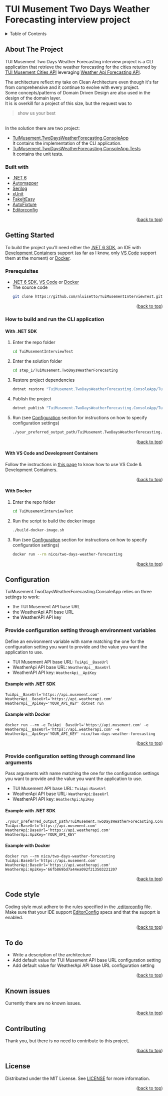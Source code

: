 <br />

# TUI Musement Two Days Weather Forecasting interview project

<!-- TABLE OF CONTENTS -->
<details>
  <summary>Table of Contents</summary>
  <ol>
    <li>
      <a href="#about-the-project">About The Project</a>
      <ul>
        <li><a href="#built-with">Built with</a></li>
      </ul>
    </li>
    <li>
      <a href="#getting-started">Getting Started</a>
      <ul>
        <li><a href="#prerequisites">Prerequisites</a></li>
        <li>
          <a href="#how-to-build-and-run-the-cli-application">How to build and run the CLI application</a>
          <ul>
            <li><a href="#with-net-sdk">With .NET SDK</a></li>
            <li><a href="#with-vs-code-and-development-containers">With VS Code and Development Containers</a></li>
            <li><a href="#with-docker">With Docker</a></li>
          </ul>
        </li>
      </ul>
    </li>
    <li>
      <a href="#configuration">Configuration</a>
      <ul>
        <li><a href="#provide-configuration-setting-through-environment-variables">Provide configuration setting through environment variables</a></li>
        <li><a href="#provide-configuration-setting-through-command-line-arguments">Provide configuration setting through command line arguments</a></li>
      </ul>
    </li>
    <li><a href="#code-style">Code style</a></li>
    <li><a href="#to-do">To do</a></li>
    <li><a href="#known-issues">Known issues</a></li>
    <li><a href="#contributing">Contributing</a></li>
    <li><a href="#license">License</a></li>
  </ol>
</details>


<!-- ABOUT THE PROJECT -->
## About The Project

TUI Musement Two Days Weather Forecasting interview project is a CLI application that retrieve the weather forecasting for the cities returned by [TUI Musement Cities API](https://partner-api.musement.com/api/partner/catalog/cities/) leveraging [Weather Api Forecasting API](https://www.weatherapi.com/docs/#apis-forecast).

The architecture reflect my take on Clean Architecture even though it's far from comprehensive and it continue to evolve with every project.\
Some concepts/patterns of Domain Driven Design are also used in the design of the domain layer.\
It is is overkill for a project of this size, but the request was to
>show us your best

\
In the solution there are two project:
- [TuiMusement.TwoDaysWeatherForecasting.ConsoleApp](TuiMusement.TwoDaysWeatherForecasting.ConsoleApp)\
It contains the implementation of the CLI application.
- [TuiMusement.TwoDaysWeatherForecasting.ConsoleApp.Tests](TuiMusement.TwoDaysWeatherForecasting.ConsoleApp.Tests)\
It contains the unit tests.


### Built with

* [.NET 6](https://dotnet.microsoft.com/en-us/)
* [Automapper](https://automapper.org/)
* [Serilog](https://serilog.net/)
* [xUnit](https://xunit.net/)
* [FakeItEasy](https://fakeiteasy.github.io/)
* [AutoFixture](https://github.com/AutoFixture/AutoFixture)
* [Editorconfig](https://editorconfig.org/)

<p align="right">(<a href="#top">back to top</a>)</p>


<!-- GETTING STARTED -->
## Getting Started

To build the project you'll need either the [.NET 6 SDK](https://dotnet.microsoft.com/en-us/download), an IDE with [Development Containers](https://containers.dev/) support (as far as I know, only [VS Code](https://code.visualstudio.com/) support them at the moment) or [Docker](https://www.docker.com/).

### Prerequisites

* [.NET 6 SDK](https://dotnet.microsoft.com/en-us/download), [VS Code](https://docs.docker.com/get-docker/) or [Docker](https://docs.docker.com/get-started/)
* The source code
   ```sh
   git clone https://github.com/nluisetto/TuiMusementInterviewTest.git
   ```

<p align="right">(<a href="#top">back to top</a>)</p>

### How to build and run the CLI application

#### With .NET SDK

1. Enter the repo folder
   ```sh
   cd TuiMusementInterviewTest
   ```
2. Enter the solution folder
   ```sh
   cd step_1/TuiMusement.TwoDaysWeatherForecasting
   ```
3. Restore project dependencies
   ```sh
   dotnet restore "TuiMusement.TwoDaysWeatherForecasting.ConsoleApp/TuiMusement.TwoDaysWeatherForecasting.ConsoleApp.csproj"
   ```
4. Publish the project
   ```sh
   dotnet publish "TuiMusement.TwoDaysWeatherForecasting.ConsoleApp/TuiMusement.TwoDaysWeatherForecasting.ConsoleApp.csproj" -c Release -o ./your_preferred_output_path
   ```
5. Run (see [Configuration](#configuration) section for instructions on how to specify configuration settings)
   ```sh
   ./your_preferred_output_path/TuiMusement.TwoDaysWeatherForecasting.ConsoleApp 
   ```

<p align="right">(<a href="#top">back to top</a>)</p>


#### With VS Code and Development Containers

Follow the instructions in [this page](https://code.visualstudio.com/docs/remote/containers) to know how to use VS Code & Development Containers.

<p align="right">(<a href="#top">back to top</a>)</p>


#### With Docker

1. Enter the repo folder
   ```sh
   cd TuiMusementInterviewTest
   ```
2. Run the script to build the docker image
   ```sh
   ./build-docker-image.sh
   ```
3. Run (see [Configuration](#configuration) section for instructions on how to specify configuration settings)
   ```sh
   docker run --rm nico/two-days-weather-forecasting
   ```

<p align="right">(<a href="#top">back to top</a>)</p>



<!-- CONFIGURATION -->
## Configuration

TuiMusement.TwoDaysWeatherForecasting.ConsoleApp relies on three settings to work:
- the TUI Musement API base URL
- the WeatherApi API base URL
- the WeatherAPI API key

### Provide configuration setting through environment variables

Define an environment variable with name matching the one for the configuration setting you want to provide and the value you want the application to use.
- TUI Musement API base URL: `TuiApi__BaseUrl`
- WeatherApi API base URL: `WeatherApi__BaseUrl`
- WeatherAPI API key: `WeatherApi__ApiKey`

#### Example with .NET SDK
```shell
TuiApi__BaseUrl='https://api.musement.com' WeatherApi__BaseUrl='https://api.weatherapi.com' WeatherApi__ApiKey='YOUR_API_KEY' dotnet run
```

#### Example with Docker
```shell
docker run --rm -e TuiApi__BaseUrl='https://api.musement.com' -e WeatherApi__BaseUrl='https://api.weatherapi.com' -e WeatherApi__ApiKey='YOUR_API_KEY' nico/two-days-weather-forecasting
```

<p align="right">(<a href="#top">back to top</a>)</p>


### Provide configuration setting through command line arguments

Pass arguments with name matching the one for the configuration settings you want to provide and the value you want the application to use.
- TUI Musement API base URL: `TuiApi:BaseUrl`
- WeatherApi API base URL: `WeatherApi:BaseUrl`
- WeatherAPI API key: `WeatherApi:ApiKey`

#### Example with .NET SDK
```shell
./your_preferred_output_path/TuiMusement.TwoDaysWeatherForecasting.ConsoleApp TuiApi:BaseUrl='https://api.musement.com' WeatherApi:BaseUrl='https://api.weatherapi.com' WeatherApi:ApiKey='YOUR_API_KEY'
```

#### Example with Docker
```shell
docker run --rm nico/two-days-weather-forecasting TuiApi:BaseUrl='https://api.musement.com' WeatherApi:BaseUrl='https://api.weatherapi.com' WeatherApi:ApiKey='66fb869bd7a44ea092f213503221207
```

<p align="right">(<a href="#top">back to top</a>)</p>



<!-- CODE STYLE -->
## Code style

Coding style must adhere to the rules specified in the [.editorconfig](./.editorconfig) file.\
Make sure that your IDE support [EditorConfig](https://editorconfig.org/) specs and that the supoprt is enabled.

<p align="right">(<a href="#top">back to top</a>)</p>



<!-- TO DO -->
## To do

- Write a description of the architecture
- Add default value for TUI Musement API base URL configuration setting
- Add default value for WeatherApi API base URL configuration setting

<p align="right">(<a href="#top">back to top</a>)</p>



<!-- KNOWN ISSUES -->
## Known issues

Currently there are no known issues.

<p align="right">(<a href="#top">back to top</a>)</p>



<!-- CONTRIBUTING -->
## Contributing

Thank you, but there is no need to contribute to this project.

<p align="right">(<a href="#top">back to top</a>)</p>



<!-- LICENSE -->
## License

Distributed under the MIT License. See [LICENSE](LICENSE) for more information.

<p align="right">(<a href="#top">back to top</a>)</p>